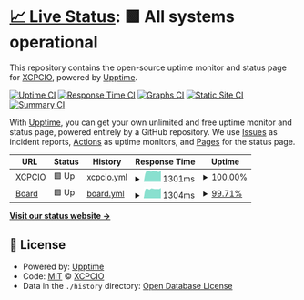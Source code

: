 # [📈 Live Status](https://uptime.xcpcio.com): <!--live status--> **🟩 All systems operational**

This repository contains the open-source uptime monitor and status page for [XCPCIO](https://xcpcio.com), powered by [Upptime](https://github.com/upptime/upptime).

[![Uptime CI](https://github.com/koj-co/upptime/workflows/Uptime%20CI/badge.svg)](https://github.com/koj-co/upptime/actions?query=workflow%3A%22Uptime+CI%22)
[![Response Time CI](https://github.com/koj-co/upptime/workflows/Response%20Time%20CI/badge.svg)](https://github.com/koj-co/upptime/actions?query=workflow%3A%22Response+Time+CI%22)
[![Graphs CI](https://github.com/koj-co/upptime/workflows/Graphs%20CI/badge.svg)](https://github.com/koj-co/upptime/actions?query=workflow%3A%22Graphs+CI%22)
[![Static Site CI](https://github.com/koj-co/upptime/workflows/Static%20Site%20CI/badge.svg)](https://github.com/koj-co/upptime/actions?query=workflow%3A%22Static+Site+CI%22)
[![Summary CI](https://github.com/koj-co/upptime/workflows/Summary%20CI/badge.svg)](https://github.com/koj-co/upptime/actions?query=workflow%3A%22Summary+CI%22)

With [Upptime](https://upptime.js.org), you can get your own unlimited and free uptime monitor and status page, powered entirely by a GitHub repository. We use [Issues](https://github.com/XCPCIO/uptime/issues) as incident reports, [Actions](https://github.com/XCPCIO/uptime/actions) as uptime monitors, and [Pages](https://uptime.xcpcio.com) for the status page.

<!--start: status pages-->
<!-- This summary is generated by Upptime (https://github.com/upptime/upptime) -->
<!-- Do not edit this manually, your changes will be overwritten -->
<!-- prettier-ignore -->
| URL | Status | History | Response Time | Uptime |
| --- | ------ | ------- | ------------- | ------ |
| <img alt="" src="https://icons.duckduckgo.com/ip3/xcpcio.com.ico" height="13"> [XCPCIO](https://xcpcio.com) | 🟩 Up | [xcpcio.yml](https://github.com/XCPCIO/xcpcio.uptime/commits/HEAD/history/xcpcio.yml) | <details><summary><img alt="Response time graph" src="./graphs/xcpcio/response-time-week.png" height="20"> 1301ms</summary><br><a href="https://uptime.xcpcio.com/history/xcpcio"><img alt="Response time 1206" src="https://img.shields.io/endpoint?url=https%3A%2F%2Fraw.githubusercontent.com%2FXCPCIO%2Fxcpcio.uptime%2FHEAD%2Fapi%2Fxcpcio%2Fresponse-time.json"></a><br><a href="https://uptime.xcpcio.com/history/xcpcio"><img alt="24-hour response time 1372" src="https://img.shields.io/endpoint?url=https%3A%2F%2Fraw.githubusercontent.com%2FXCPCIO%2Fxcpcio.uptime%2FHEAD%2Fapi%2Fxcpcio%2Fresponse-time-day.json"></a><br><a href="https://uptime.xcpcio.com/history/xcpcio"><img alt="7-day response time 1301" src="https://img.shields.io/endpoint?url=https%3A%2F%2Fraw.githubusercontent.com%2FXCPCIO%2Fxcpcio.uptime%2FHEAD%2Fapi%2Fxcpcio%2Fresponse-time-week.json"></a><br><a href="https://uptime.xcpcio.com/history/xcpcio"><img alt="30-day response time 1216" src="https://img.shields.io/endpoint?url=https%3A%2F%2Fraw.githubusercontent.com%2FXCPCIO%2Fxcpcio.uptime%2FHEAD%2Fapi%2Fxcpcio%2Fresponse-time-month.json"></a><br><a href="https://uptime.xcpcio.com/history/xcpcio"><img alt="1-year response time 1196" src="https://img.shields.io/endpoint?url=https%3A%2F%2Fraw.githubusercontent.com%2FXCPCIO%2Fxcpcio.uptime%2FHEAD%2Fapi%2Fxcpcio%2Fresponse-time-year.json"></a></details> | <details><summary><a href="https://uptime.xcpcio.com/history/xcpcio">100.00%</a></summary><a href="https://uptime.xcpcio.com/history/xcpcio"><img alt="All-time uptime 99.68%" src="https://img.shields.io/endpoint?url=https%3A%2F%2Fraw.githubusercontent.com%2FXCPCIO%2Fxcpcio.uptime%2FHEAD%2Fapi%2Fxcpcio%2Fuptime.json"></a><br><a href="https://uptime.xcpcio.com/history/xcpcio"><img alt="24-hour uptime 100.00%" src="https://img.shields.io/endpoint?url=https%3A%2F%2Fraw.githubusercontent.com%2FXCPCIO%2Fxcpcio.uptime%2FHEAD%2Fapi%2Fxcpcio%2Fuptime-day.json"></a><br><a href="https://uptime.xcpcio.com/history/xcpcio"><img alt="7-day uptime 100.00%" src="https://img.shields.io/endpoint?url=https%3A%2F%2Fraw.githubusercontent.com%2FXCPCIO%2Fxcpcio.uptime%2FHEAD%2Fapi%2Fxcpcio%2Fuptime-week.json"></a><br><a href="https://uptime.xcpcio.com/history/xcpcio"><img alt="30-day uptime 100.00%" src="https://img.shields.io/endpoint?url=https%3A%2F%2Fraw.githubusercontent.com%2FXCPCIO%2Fxcpcio.uptime%2FHEAD%2Fapi%2Fxcpcio%2Fuptime-month.json"></a><br><a href="https://uptime.xcpcio.com/history/xcpcio"><img alt="1-year uptime 99.64%" src="https://img.shields.io/endpoint?url=https%3A%2F%2Fraw.githubusercontent.com%2FXCPCIO%2Fxcpcio.uptime%2FHEAD%2Fapi%2Fxcpcio%2Fuptime-year.json"></a></details>
| <img alt="" src="https://icons.duckduckgo.com/ip3/board.xcpcio.com.ico" height="13"> [Board](https://board.xcpcio.com) | 🟩 Up | [board.yml](https://github.com/XCPCIO/xcpcio.uptime/commits/HEAD/history/board.yml) | <details><summary><img alt="Response time graph" src="./graphs/board/response-time-week.png" height="20"> 1304ms</summary><br><a href="https://uptime.xcpcio.com/history/board"><img alt="Response time 1161" src="https://img.shields.io/endpoint?url=https%3A%2F%2Fraw.githubusercontent.com%2FXCPCIO%2Fxcpcio.uptime%2FHEAD%2Fapi%2Fboard%2Fresponse-time.json"></a><br><a href="https://uptime.xcpcio.com/history/board"><img alt="24-hour response time 1418" src="https://img.shields.io/endpoint?url=https%3A%2F%2Fraw.githubusercontent.com%2FXCPCIO%2Fxcpcio.uptime%2FHEAD%2Fapi%2Fboard%2Fresponse-time-day.json"></a><br><a href="https://uptime.xcpcio.com/history/board"><img alt="7-day response time 1304" src="https://img.shields.io/endpoint?url=https%3A%2F%2Fraw.githubusercontent.com%2FXCPCIO%2Fxcpcio.uptime%2FHEAD%2Fapi%2Fboard%2Fresponse-time-week.json"></a><br><a href="https://uptime.xcpcio.com/history/board"><img alt="30-day response time 1241" src="https://img.shields.io/endpoint?url=https%3A%2F%2Fraw.githubusercontent.com%2FXCPCIO%2Fxcpcio.uptime%2FHEAD%2Fapi%2Fboard%2Fresponse-time-month.json"></a><br><a href="https://uptime.xcpcio.com/history/board"><img alt="1-year response time 1168" src="https://img.shields.io/endpoint?url=https%3A%2F%2Fraw.githubusercontent.com%2FXCPCIO%2Fxcpcio.uptime%2FHEAD%2Fapi%2Fboard%2Fresponse-time-year.json"></a></details> | <details><summary><a href="https://uptime.xcpcio.com/history/board">99.71%</a></summary><a href="https://uptime.xcpcio.com/history/board"><img alt="All-time uptime 99.69%" src="https://img.shields.io/endpoint?url=https%3A%2F%2Fraw.githubusercontent.com%2FXCPCIO%2Fxcpcio.uptime%2FHEAD%2Fapi%2Fboard%2Fuptime.json"></a><br><a href="https://uptime.xcpcio.com/history/board"><img alt="24-hour uptime 100.00%" src="https://img.shields.io/endpoint?url=https%3A%2F%2Fraw.githubusercontent.com%2FXCPCIO%2Fxcpcio.uptime%2FHEAD%2Fapi%2Fboard%2Fuptime-day.json"></a><br><a href="https://uptime.xcpcio.com/history/board"><img alt="7-day uptime 99.71%" src="https://img.shields.io/endpoint?url=https%3A%2F%2Fraw.githubusercontent.com%2FXCPCIO%2Fxcpcio.uptime%2FHEAD%2Fapi%2Fboard%2Fuptime-week.json"></a><br><a href="https://uptime.xcpcio.com/history/board"><img alt="30-day uptime 99.93%" src="https://img.shields.io/endpoint?url=https%3A%2F%2Fraw.githubusercontent.com%2FXCPCIO%2Fxcpcio.uptime%2FHEAD%2Fapi%2Fboard%2Fuptime-month.json"></a><br><a href="https://uptime.xcpcio.com/history/board"><img alt="1-year uptime 99.67%" src="https://img.shields.io/endpoint?url=https%3A%2F%2Fraw.githubusercontent.com%2FXCPCIO%2Fxcpcio.uptime%2FHEAD%2Fapi%2Fboard%2Fuptime-year.json"></a></details>

<!--end: status pages-->

[**Visit our status website →**](https://uptime.xcpcio.com)

## 📄 License

- Powered by: [Upptime](https://github.com/upptime/upptime)
- Code: [MIT](./LICENSE) © [XCPCIO](https://xcpcio.com)
- Data in the `./history` directory: [Open Database License](https://opendatacommons.org/licenses/odbl/1-0/)
